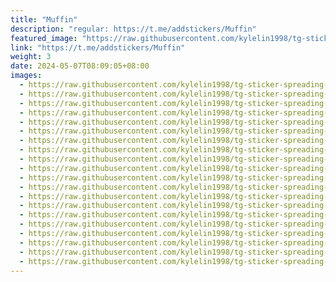 ```yaml
---
title: "Muffin"
description: "regular: https://t.me/addstickers/Muffin"
featured_image: "https://raw.githubusercontent.com/kylelin1998/tg-sticker-spreading-worldwide-images/main/img/c47f87b4-0cb8-47e3-b0f9-3bcf0e4a887d.jpg"
link: "https://t.me/addstickers/Muffin"
weight: 3
date: 2024-05-07T08:09:05+08:00
images:
  - https://raw.githubusercontent.com/kylelin1998/tg-sticker-spreading-worldwide-images/main/img/c47f87b4-0cb8-47e3-b0f9-3bcf0e4a887d.jpg
  - https://raw.githubusercontent.com/kylelin1998/tg-sticker-spreading-worldwide-images/main/img/9a87d989-d56c-4334-a574-4c433106772f.jpg
  - https://raw.githubusercontent.com/kylelin1998/tg-sticker-spreading-worldwide-images/main/img/753fd991-88c5-48cc-acfe-ea5774cb1f15.jpg
  - https://raw.githubusercontent.com/kylelin1998/tg-sticker-spreading-worldwide-images/main/img/aff4c477-64c2-4647-b430-5846c90d8eae.jpg
  - https://raw.githubusercontent.com/kylelin1998/tg-sticker-spreading-worldwide-images/main/img/40036fd8-e5f6-46e3-b2f6-7df23ddc70d0.jpg
  - https://raw.githubusercontent.com/kylelin1998/tg-sticker-spreading-worldwide-images/main/img/08363447-0f3c-4a19-b8cb-8620e43cca5c.jpg
  - https://raw.githubusercontent.com/kylelin1998/tg-sticker-spreading-worldwide-images/main/img/ac44053b-7bfe-4b4b-b4eb-7599dabce0a2.jpg
  - https://raw.githubusercontent.com/kylelin1998/tg-sticker-spreading-worldwide-images/main/img/3efa74ff-3d13-496d-90cd-e9dbbb3819f7.jpg
  - https://raw.githubusercontent.com/kylelin1998/tg-sticker-spreading-worldwide-images/main/img/8381ea63-76f4-4716-b87a-0ffd8c49a7de.jpg
  - https://raw.githubusercontent.com/kylelin1998/tg-sticker-spreading-worldwide-images/main/img/7aa11822-94cc-46ec-8826-5ab9b55d7eaf.jpg
  - https://raw.githubusercontent.com/kylelin1998/tg-sticker-spreading-worldwide-images/main/img/f6e54160-916d-4c9a-b1eb-a4b3ed3dd08b.jpg
  - https://raw.githubusercontent.com/kylelin1998/tg-sticker-spreading-worldwide-images/main/img/1b17fa80-1d3b-4214-925e-464f4e5a9a2e.jpg
  - https://raw.githubusercontent.com/kylelin1998/tg-sticker-spreading-worldwide-images/main/img/3ca45659-5c1a-4fef-9710-042def9b194a.jpg
  - https://raw.githubusercontent.com/kylelin1998/tg-sticker-spreading-worldwide-images/main/img/f40df300-2522-4295-89cc-4965be3c75cc.jpg
  - https://raw.githubusercontent.com/kylelin1998/tg-sticker-spreading-worldwide-images/main/img/7b1380e0-b8aa-4937-8c66-d07fbd1cbc6f.jpg
  - https://raw.githubusercontent.com/kylelin1998/tg-sticker-spreading-worldwide-images/main/img/4a70735f-e2c0-437f-bbbf-542a19ce608c.jpg
  - https://raw.githubusercontent.com/kylelin1998/tg-sticker-spreading-worldwide-images/main/img/d7bc09cd-8923-4725-bcd7-e70233f3488d.jpg
  - https://raw.githubusercontent.com/kylelin1998/tg-sticker-spreading-worldwide-images/main/img/9053c179-bc67-47a9-a8a3-2215c4a505ea.jpg
  - https://raw.githubusercontent.com/kylelin1998/tg-sticker-spreading-worldwide-images/main/img/c46278ec-3b40-4304-ba22-373b240fd6ed.jpg
  - https://raw.githubusercontent.com/kylelin1998/tg-sticker-spreading-worldwide-images/main/img/b6ac6d97-1ec9-4ced-b6e4-e86fa5bc90b5.jpg
---
```


